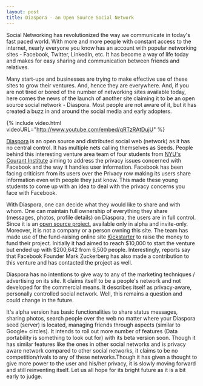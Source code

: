 ```yaml
---
layout: post
title: Diaspora - an Open Source Social Network
---
```


Social Networking has revolutionized the way we communicate in today's fast paced world. With more and more people with constant access to the internet, nearly everyone you know has an account with popular networking sites - Facebook, Twitter, LinkedIn, etc. It has become a way of life today and makes for easy sharing and communication between friends and relatives. 

Many start-ups and businesses are trying to make effective use of these sites to grow their ventures. And, hence they are everywhere. And, if you are not tired or bored of the number of networking sites available today, here comes the news of the launch of another site claiming it to be an open source social network - Diaspora. Most people are not aware of it, but it has created a buzz in and around the social media and early adopters.

{% include video.html videoURL="http://www.youtube.com/embed/qRTzRAtDujU" %}

<a href="https://joindiaspora.com/">Diaspora</a> is an open source and distributed social web (network) as it has no central control. It has multiple nets calling themselves as Seeds. People behind this interesting venture area team of four students from <a href="http://cims.nyu.edu/">NYU's Courant Institute</a> aiming to address the privacy issues concerned with Facebook and the way it handles user information. Facebook has been facing criticism from its users over the Privacy row making its users share information even with people they just know. This made these young students to come up with an idea to deal with the privacy concerns you face with Facebook. 

With Diaspora, one can decide what they would like to share and with whom. One can maintain full ownership of everything they share (messages, photos, profile details) on Diaspora, the users are in full control. Since it is an <a href="https://github.com/diaspora/diaspora">open source project</a>, available only in alpha and invite-only. Moreover, it is not a company or a person owning this site. The team has made use of the fund-raising online site <a href="http://www.kickstarter.com/projects/196017994/diaspora-the-personally-controlled-do-it-all-distr">Kickstarter</a> to raise the money to fund their project. Initially it had aimed to reach $10,000 to start the venture but ended up with $200,642 from 6,500 people. Interestingly, reports say that Facebook Founder Mark Zuckerberg has also made a contribution to this venture and has contacted the project as well.

Diaspora has no intentions to give way to any of the marketing techniques / advertising on its site. It claims itself to be a people's network and not developed for the commercial means. It describes itself as privacy-aware, personally controlled social network. Well, this remains a question and could change in the future. 

It's alpha version has basic functionalities to share status messages, sharing photos, search people over the web no matter where your Diaspora seed (server) is located, managing friends through aspects (similar to Google+ circles). It intends to roll out more number of features (Data portability is something to look out for) with its beta version soon. Though it has similar features like the ones in other social networks and is privacy aware network compared to other social networks, it claims to be no competition/rivals to any of these networks.Though it has given a thought to give more power to the user and his/her privacy, it is slowly moving forward and still reinventing itself. Let us all hope for its bright future as it is a bit early to judge.

